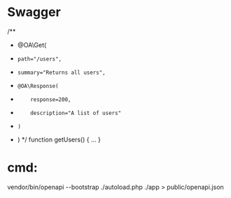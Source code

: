 # Swagger
/**
 * @OA\Get(
 *     path="/users",
 *     summary="Returns all users",
 *     @OA\Response(
 *         response=200,
 *         description="A list of users"
 *     )
 * )
 */
function getUsers() { ... }


# cmd:
vendor/bin/openapi --bootstrap ./autoload.php ./app > public/openapi.json
